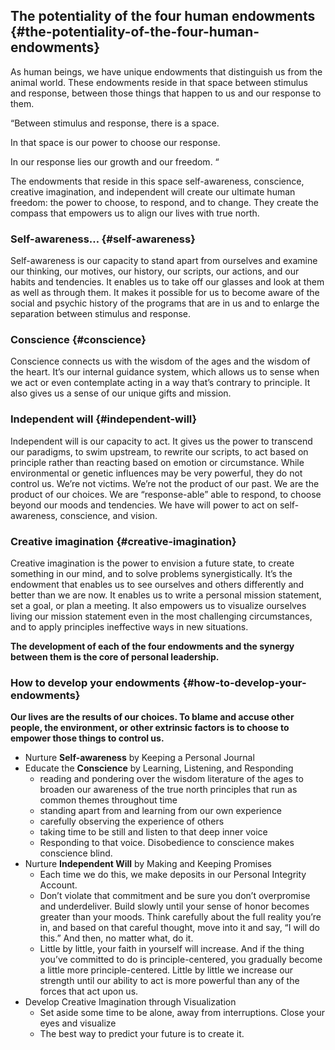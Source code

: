 ## The potentiality of the four human endowments {#the-potentiality-of-the-four-human-endowments}

As human beings, we have unique endowments that distinguish us from the animal world. These endowments reside in that space between stimulus and response, between those things that happen to us and our response to them.

“Between stimulus and response, there is a space.

In that space is our power to choose our response.

In our response lies our growth and our freedom. “

The endowments that reside in this space self-awareness, conscience, creative imagination, and independent will create our ultimate human freedom: the power to choose, to respond, and to change. They create the compass that empowers us to align our lives with true north.

### Self-awareness… {#self-awareness}

Self-awareness is our capacity to stand apart from ourselves and examine our thinking, our motives, our history, our scripts, our actions, and our habits and tendencies. It enables us to take off our glasses and look at them as well as through them. It makes it possible for us to become aware of the social and psychic history of the programs that are in us and to enlarge the separation between stimulus and response.

### Conscience {#conscience}

Conscience connects us with the wisdom of the ages and the wisdom of the heart. It’s our internal guidance system, which allows us to sense when we act or even contemplate acting in a way that’s contrary to principle. It also gives us a sense of our unique gifts and mission.

### Independent will {#independent-will}

Independent will is our capacity to act. It gives us the power to transcend our paradigms, to swim upstream, to rewrite our scripts, to act based on principle rather than reacting based on emotion or circumstance. While environmental or genetic influences may be very powerful, they do not control us. We’re not victims. We’re not the product of our past. We are the product of our choices. We are “response-able” able to respond, to choose beyond our moods and tendencies. We have will power to act on self-awareness, conscience, and vision.

### Creative imagination {#creative-imagination}

Creative imagination is the power to envision a future state, to create something in our mind, and to solve problems synergistically. It’s the endowment that enables us to see ourselves and others differently and better than we are now. It enables us to write a personal mission statement, set a goal, or plan a meeting. It also empowers us to visualize ourselves living our mission statement even in the most challenging circumstances, and to apply principles ineffective ways in new situations.

**The development of each of the four endowments and the synergy between them is the core of personal leadership.**

### How to develop your endowments {#how-to-develop-your-endowments}

**Our lives are the results of our choices. To blame and accuse other people, the environment, or other extrinsic factors is to choose to empower those things to control us.**

*   Nurture **Self-awareness** by Keeping a Personal Journal
*   Educate the **Conscience** by Learning, Listening, and Responding
    *   reading and pondering over the wisdom literature of the ages to broaden our awareness of the true north principles that run as common themes throughout time
    *   standing apart from and learning from our own experience
    *   carefully observing the experience of others
    *   taking time to be still and listen to that deep inner voice
    *   Responding to that voice. Disobedience to conscience makes conscience blind.
*   Nurture **Independent Will** by Making and Keeping Promises
    *   Each time we do this, we make deposits in our Personal Integrity Account.
    *   Don’t violate that commitment and be sure you don’t overpromise and underdeliver. Build slowly until your sense of honor becomes greater than your moods. Think carefully about the full reality you’re in, and based on that careful thought, move into it and say, “I will do this.” And then, no matter what, do it.
    *   Little by little, your faith in yourself will increase. And if the thing you’ve committed to do is principle-centered, you gradually become a little more principle-centered. Little by little we increase our strength until our ability to act is more powerful than any of the forces that act upon us.
*   Develop Creative Imagination through Visualization
    *   Set aside some time to be alone, away from interruptions. Close your eyes and visualize
    *   The best way to predict your future is to create it.
